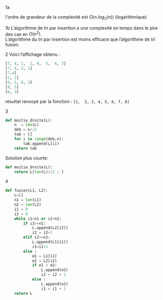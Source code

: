 1a

l'ordre de grandeur de la complexité est $O(n.log_2(n))$ (logarithmique)


1b
L’algorithme de tri par insertion a une complexité en temps dans le pire des cas en $O(n^2)$.  
L’algorithme du tri par insertion est moins efficace que l’algorithme de tri fusion.


2
Voici l’affichage obtenu :
```python
[7, 4, 2,  1, 8,  5,  6, 3]
[7, 4, 2, 1]
[7,4]
[2, 1]
[8, 5, 6, 3]
[8, 5] 
[6, 3]

```
résultat renvoyé par la fonction : `[1,  2, 3, 4, 5, 6, 7, 8] `

3 

```Python
def moitie_droite(L): 
    n  = len(L) 
    deb = n//2 
    tab = [] 
    for i in range(deb,n):
        tab.append(L[i])
    return tab
```

Solution plus courte:
```Python
def moitie_droite(L): 
    return L[len(L)//2 : ]
```
4 

```Python
def fusion(L1, L2): 
    L=[] 
    n1 = len(L1) 
    n2 = len(L2) 
    i1 = 0 
    i2 = 0 
    while i1<n1 or i2<n2: 
        if i1>=n1:
            L.append(L2[i2]) 
            i2 = i2+1
        elif i2>=n2:
            L.append(L1[i1]) 
            i1=i1+1
        else :
            e1 = L1[i1] 
            e2 = L2[i2] 
            if e1 > e2:
                L.append(e2) 
                i2 = i2 + 1
            else :
                L.append(e1) 
                i1 = i1 + 1
    return L
```